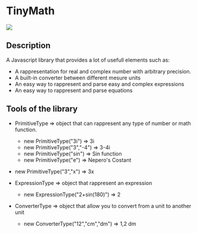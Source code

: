 # TinyMath

<img src="./icon.png" style="width:100%,height:auto">

## Description

A Javascript library that provides a lot of usefull elements such as: 
- A rappresentation for real and complex number with arbitrary precision.
- A built-in converter between different mesure units
- An easy way to rappresent and parse easy and complex expressions
- An easy way to rappresent and parse equations

## Tools of the library

- PrimitiveType => object that can rappresent any type of number or math function.
  - new PrimitiveType("3i") => 3i
  - new PrimitiveType("3","-4") => 3-4i
  - new PrimitiveType("sin") => Sin function
  - new PrimitiveType("e") => Nepero's Costant
- new PrimitiveType("3","x") => 3x
  
- ExpressionType => object that rappresent an expression
  - new ExpressionType("2+sin(180)") => 2

- ConverterType => object that allow you to convert from a unit to another unit

  - new ConverterType("12","cm","dm") =>        1,2 dm


